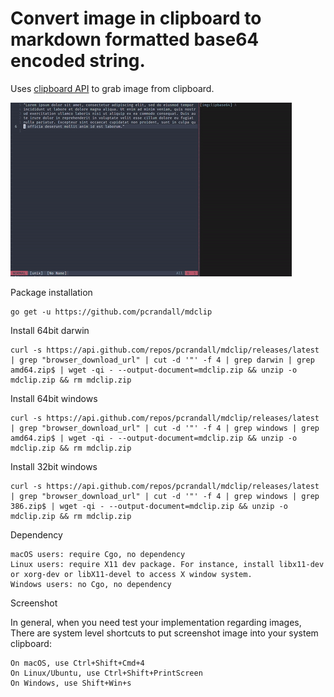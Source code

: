 # Convert image in clipboard to markdown formatted base64 encoded string.

Uses [clipboard API](https://github.com/golang-design/clipboard) to grab image from clipboard.

![demo](./assets/demo.gif)

Package installation

    go get -u https://github.com/pcrandall/mdclip


Install 64bit darwin

    curl -s https://api.github.com/repos/pcrandall/mdclip/releases/latest | grep "browser_download_url" | cut -d '"' -f 4 | grep darwin | grep amd64.zip$ | wget -qi - --output-document=mdclip.zip && unzip -o mdclip.zip && rm mdclip.zip

Install 64bit windows

    curl -s https://api.github.com/repos/pcrandall/mdclip/releases/latest | grep "browser_download_url" | cut -d '"' -f 4 | grep windows | grep amd64.zip$ | wget -qi - --output-document=mdclip.zip && unzip -o mdclip.zip && rm mdclip.zip

Install 32bit windows

    curl -s https://api.github.com/repos/pcrandall/mdclip/releases/latest | grep "browser_download_url" | cut -d '"' -f 4 | grep windows | grep 386.zip$ | wget -qi - --output-document=mdclip.zip && unzip -o mdclip.zip && rm mdclip.zip

Dependency

    macOS users: require Cgo, no dependency
    Linux users: require X11 dev package. For instance, install libx11-dev or xorg-dev or libX11-devel to access X window system.
    Windows users: no Cgo, no dependency

Screenshot

In general, when you need test your implementation regarding images, There are system level shortcuts to put screenshot image into your system clipboard:

    On macOS, use Ctrl+Shift+Cmd+4
    On Linux/Ubuntu, use Ctrl+Shift+PrintScreen
    On Windows, use Shift+Win+s
